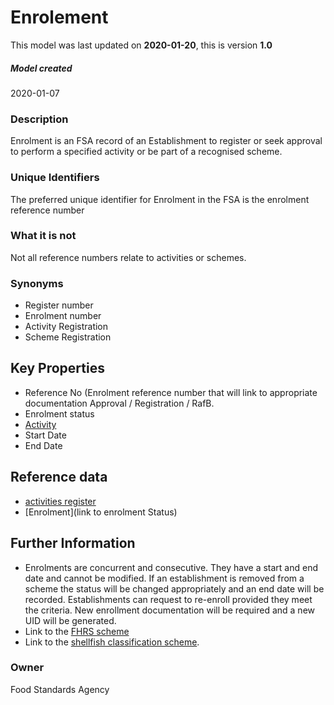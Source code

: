 # Enrolement

This model was last updated on **2020-01-20**, this is version **1.0**

##### Model created
2020-01-07

### Description
Enrolment is an FSA record of an Establishment to register or seek approval to perform a specified activity or be part of a recognised scheme.  

### Unique Identifiers
The preferred unique identifier for Enrolment in the FSA is the enrolment reference number

### What it is not
Not all reference numbers relate to activities or schemes.

### Synonyms
*   Register number
*   Enrolment number
*   Activity Registration
*   Scheme Registration

## Key Properties
*   Reference No (Enrolment reference number that will link to appropriate documentation Approval / Registration / RafB.
*   Enrolment status
*   [Activity](https://data.food.gov.uk/codes/organisation/_activities)
*   Start Date
*   End Date

## Reference data
*   [activities register](https://data.food.gov.uk/codes/organisation/_activities)
*   [Enrolment](link to enrolment Status)

## Further Information
*   Enrolments are concurrent and consecutive.  They have a start and end date and cannot be modified. If an establishment is removed from a scheme the status will be changed appropriately and an end date will be recorded.  Establishments can request to re-enroll provided they meet the criteria.  New enrollment documentation will be required and a new UID will be generated.
*   Link to the [FHRS scheme](https://ratings.food.gov.uk/)
*   Link to the [shellfish classification scheme](https://www.food.gov.uk/business-guidance/shellfish-classification).

### Owner
Food Standards Agency
